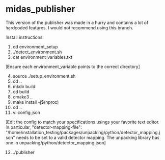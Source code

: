 # midas_publisher

This version of the publisher was made in a hurry and contains a lot of hardcoded features. I would not recommend using this branch.

Install instructions:
1. cd environment_setup
2. ./detect_environment.sh
3. cat environment_variables.txt
  
[Ensure each environment_variable points to the correct directory]

4. source ./setup_environment.sh
5. cd ..
6. mkdir build
7. cd build
8. cmake3 ..
9. make install -j$(nproc)
10. cd ..
11. vi  config.json

[Edit the config to match your specifications usings your favorite text editor. In particular, 
"detector-mapping-file": "/home/installation_testing/packages/unpacking/python/detector_mapping.json"
needs to be set to a valid detector mapping. The unpacking library has one in unpacking/python/detector_mapping.json]

12. ./publisher
